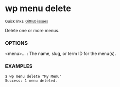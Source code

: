 # wp menu delete

<small>Quick links: <a href="https://github.com/issues?q=is%3Aopen+label%3Acommand%3Amenu-delete+sort%3Aupdated-desc+org%3Awp-cli">Github issues</a></small>

Delete one or more menus.

### OPTIONS

&lt;menu&gt;...
: The name, slug, or term ID for the menu(s).

### EXAMPLES

    $ wp menu delete "My Menu"
    Success: 1 menu deleted.


